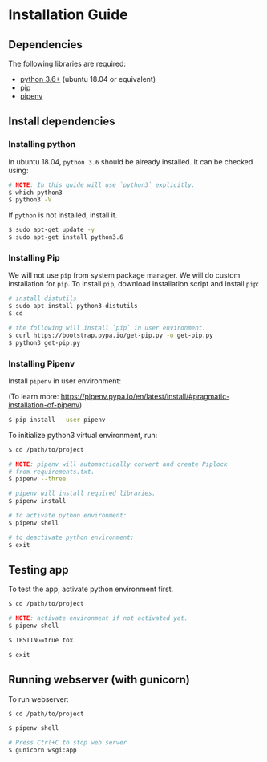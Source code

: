 # Installation Guide

## Dependencies

The following libraries are required:

- [python 3.6+](https://www.python.org/downloads/release/python-360/) (ubuntu 18.04 or equivalent)
- [pip](https://pip.pypa.io/en/stable/)
- [pipenv](https://github.com/pypa/pipenv)

## Install dependencies

### Installing python

In ubuntu 18.04, `python 3.6` should be already installed. It can be checked using:

```bash
# NOTE: In this guide will use `python3` explicitly.
$ which python3
$ python3 -V
```

If `python` is not installed, install it.

```bash
$ sudo apt-get update -y
$ sudo apt-get install python3.6
```

### Installing Pip

We will not use `pip` from system package manager. We will do custom installation for `pip`.
To install `pip`, download installation script and install `pip`:

```bash
# install distutils
$ sudo apt install python3-distutils
$ cd

# the following will install `pip` in user environment.
$ curl https://bootstrap.pypa.io/get-pip.py -o get-pip.py
$ python3 get-pip.py
```

### Installing Pipenv

Install `pipenv` in user environment:

(To learn more: https://pipenv.pypa.io/en/latest/install/#pragmatic-installation-of-pipenv)

```bash
$ pip install --user pipenv
```

To initialize python3 virtual environment, run:

```bash
$ cd /path/to/project

# NOTE: pipenv will automactically convert and create Piplock
# from requirements.txt.
$ pipenv --three

# pipenv will install required libraries.
$ pipenv install

# to activate python environment:
$ pipenv shell

# to deactivate python environment:
$ exit
```

## Testing app

To test the app, activate python environment first.

```bash
$ cd /path/to/project

# NOTE: activate environment if not activated yet.
$ pipenv shell

$ TESTING=true tox

$ exit
```

## Running webserver (with gunicorn)

To run webserver:

```bash
$ cd /path/to/project

$ pipenv shell

# Press Ctrl+C to stop web server
$ gunicorn wsgi:app
```
